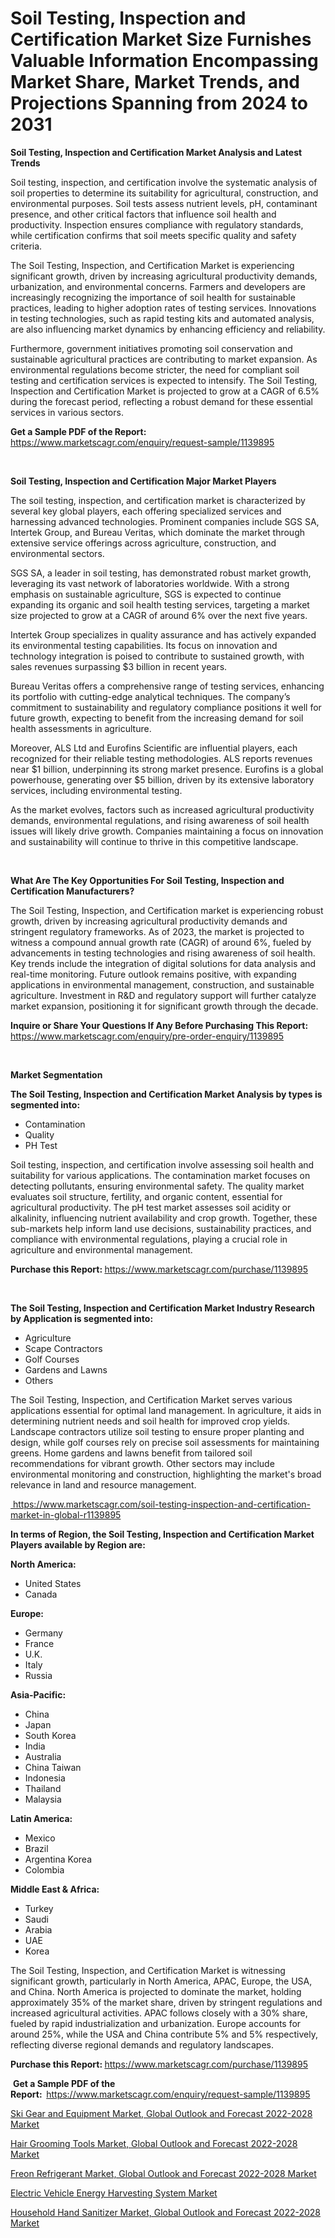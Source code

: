 <p><h1>Soil Testing, Inspection and Certification Market Size Furnishes Valuable Information Encompassing Market Share, Market Trends, and Projections Spanning from 2024 to 2031</h1></p><p><strong>Soil Testing, Inspection and Certification Market Analysis and Latest Trends</strong></p>
<p><p>Soil testing, inspection, and certification involve the systematic analysis of soil properties to determine its suitability for agricultural, construction, and environmental purposes. Soil tests assess nutrient levels, pH, contaminant presence, and other critical factors that influence soil health and productivity. Inspection ensures compliance with regulatory standards, while certification confirms that soil meets specific quality and safety criteria.</p><p>The Soil Testing, Inspection, and Certification Market is experiencing significant growth, driven by increasing agricultural productivity demands, urbanization, and environmental concerns. Farmers and developers are increasingly recognizing the importance of soil health for sustainable practices, leading to higher adoption rates of testing services. Innovations in testing technologies, such as rapid testing kits and automated analysis, are also influencing market dynamics by enhancing efficiency and reliability.</p><p>Furthermore, government initiatives promoting soil conservation and sustainable agricultural practices are contributing to market expansion. As environmental regulations become stricter, the need for compliant soil testing and certification services is expected to intensify. The Soil Testing, Inspection and Certification Market is projected to grow at a CAGR of 6.5% during the forecast period, reflecting a robust demand for these essential services in various sectors.</p></p>
<p><strong>Get a Sample PDF of the Report:&nbsp;</strong> <a href="https://www.marketscagr.com/enquiry/request-sample/1139895?utm_campaign=1265&utm_medium=2&utm_source=Github&utm_content=ia&utm_term=14102024&utm_id=soil-testing-inspection-and-certification">https://www.marketscagr.com/enquiry/request-sample/1139895</a></p>
<p>&nbsp;</p>
<p><strong>Soil Testing, Inspection and Certification Major Market Players</strong></p>
<p><p>The soil testing, inspection, and certification market is characterized by several key global players, each offering specialized services and harnessing advanced technologies. Prominent companies include SGS SA, Intertek Group, and Bureau Veritas, which dominate the market through extensive service offerings across agriculture, construction, and environmental sectors.</p><p>SGS SA, a leader in soil testing, has demonstrated robust market growth, leveraging its vast network of laboratories worldwide. With a strong emphasis on sustainable agriculture, SGS is expected to continue expanding its organic and soil health testing services, targeting a market size projected to grow at a CAGR of around 6% over the next five years.</p><p>Intertek Group specializes in quality assurance and has actively expanded its environmental testing capabilities. Its focus on innovation and technology integration is poised to contribute to sustained growth, with sales revenues surpassing $3 billion in recent years.</p><p>Bureau Veritas offers a comprehensive range of testing services, enhancing its portfolio with cutting-edge analytical techniques. The company’s commitment to sustainability and regulatory compliance positions it well for future growth, expecting to benefit from the increasing demand for soil health assessments in agriculture.</p><p>Moreover, ALS Ltd and Eurofins Scientific are influential players, each recognized for their reliable testing methodologies. ALS reports revenues near $1 billion, underpinning its strong market presence. Eurofins is a global powerhouse, generating over $5 billion, driven by its extensive laboratory services, including environmental testing.</p><p>As the market evolves, factors such as increased agricultural productivity demands, environmental regulations, and rising awareness of soil health issues will likely drive growth. Companies maintaining a focus on innovation and sustainability will continue to thrive in this competitive landscape.</p></p>
<p>&nbsp;</p>
<p><strong>What Are The Key Opportunities For Soil Testing, Inspection and Certification Manufacturers?</strong></p>
<p><p>The Soil Testing, Inspection, and Certification market is experiencing robust growth, driven by increasing agricultural productivity demands and stringent regulatory frameworks. As of 2023, the market is projected to witness a compound annual growth rate (CAGR) of around 6%, fueled by advancements in testing technologies and rising awareness of soil health. Key trends include the integration of digital solutions for data analysis and real-time monitoring. Future outlook remains positive, with expanding applications in environmental management, construction, and sustainable agriculture. Investment in R&D and regulatory support will further catalyze market expansion, positioning it for significant growth through the decade.</p></p>
<p><strong>Inquire or Share Your Questions If Any Before Purchasing This Report:</strong> <a href="https://www.marketscagr.com/enquiry/pre-order-enquiry/1139895?utm_campaign=1265&utm_medium=2&utm_source=Github&utm_content=ia&utm_term=14102024&utm_id=soil-testing-inspection-and-certification">https://www.marketscagr.com/enquiry/pre-order-enquiry/1139895</a></p>
<p>&nbsp;</p>
<p><strong>Market Segmentation</strong></p>
<p><strong>The Soil Testing, Inspection and Certification Market Analysis by types is segmented into:</strong></p>
<p><ul><li>Contamination</li><li>Quality</li><li>PH Test</li></ul></p>
<p><p>Soil testing, inspection, and certification involve assessing soil health and suitability for various applications. The contamination market focuses on detecting pollutants, ensuring environmental safety. The quality market evaluates soil structure, fertility, and organic content, essential for agricultural productivity. The pH test market assesses soil acidity or alkalinity, influencing nutrient availability and crop growth. Together, these sub-markets help inform land use decisions, sustainability practices, and compliance with environmental regulations, playing a crucial role in agriculture and environmental management.</p></p>
<p><strong>Purchase this Report:&nbsp;</strong><a href="https://www.marketscagr.com/purchase/1139895?utm_campaign=1265&utm_medium=2&utm_source=Github&utm_content=ia&utm_term=14102024&utm_id=soil-testing-inspection-and-certification">https://www.marketscagr.com/purchase/1139895</a></p>
<p>&nbsp;</p>
<p><strong>The Soil Testing, Inspection and Certification Market Industry Research by Application is segmented into:</strong></p>
<p><ul><li>Agriculture</li><li>Scape Contractors</li><li>Golf Courses</li><li>Gardens and Lawns</li><li>Others</li></ul></p>
<p><p>The Soil Testing, Inspection, and Certification Market serves various applications essential for optimal land management. In agriculture, it aids in determining nutrient needs and soil health for improved crop yields. Landscape contractors utilize soil testing to ensure proper planting and design, while golf courses rely on precise soil assessments for maintaining greens. Home gardens and lawns benefit from tailored soil recommendations for vibrant growth. Other sectors may include environmental monitoring and construction, highlighting the market's broad relevance in land and resource management.</p></p>
<p><a href="https://www.marketscagr.com/soil-testing-inspection-and-certification-market-in-global-r1139895?utm_campaign=1265&utm_medium=2&utm_source=Github&utm_content=ia&utm_term=14102024&utm_id=soil-testing-inspection-and-certification">&nbsp;https://www.marketscagr.com/soil-testing-inspection-and-certification-market-in-global-r1139895</a></p>
<p><strong>In terms of Region, the Soil Testing, Inspection and Certification Market Players available by Region are:</strong></p>
<p>
    <p> <strong> North America: </strong>
        <ul>
            <li>United States</li>
            <li>Canada</li>
        </ul>
        </p> 
    <p> <strong> Europe: </strong>
        <ul>
            <li>Germany</li>
            <li>France</li>
            <li>U.K.</li>
            <li>Italy</li>
            <li>Russia</li>
        </ul>
        </p> 
    <p> <strong> Asia-Pacific: </strong>
        <ul>
            <li>China</li>
            <li>Japan</li>
            <li>South Korea</li>
            <li>India</li>
            <li>Australia</li>
            <li>China Taiwan</li>
            <li>Indonesia</li>
            <li>Thailand</li>
            <li>Malaysia</li>
        </ul>
        </p> 
    <p> <strong> Latin America: </strong>
        <ul>
            <li>Mexico</li>
            <li>Brazil</li>
            <li>Argentina Korea</li>
            <li>Colombia</li>
        </ul>
        </p> 
    <p> <strong> Middle East & Africa: </strong>
        <ul>
            <li>Turkey</li>
            <li>Saudi</li>
            <li>Arabia</li>
            <li>UAE</li>
            <li>Korea</li>
        </ul>
    </p>
    </p>
<p><p>The Soil Testing, Inspection, and Certification Market is witnessing significant growth, particularly in North America, APAC, Europe, the USA, and China. North America is projected to dominate the market, holding approximately 35% of the market share, driven by stringent regulations and increased agricultural activities. APAC follows closely with a 30% share, fueled by rapid industrialization and urbanization. Europe accounts for around 25%, while the USA and China contribute 5% and 5% respectively, reflecting diverse regional demands and regulatory landscapes.</p></p>
<p><strong>Purchase this Report: </strong><a href="https://www.marketscagr.com/purchase/1139895?utm_campaign=1265&utm_medium=2&utm_source=Github&utm_content=ia&utm_term=14102024&utm_id=soil-testing-inspection-and-certification">https://www.marketscagr.com/purchase/1139895</a></p>
<p>&nbsp;<strong>Get a Sample PDF of the Report:&nbsp;&nbsp;</strong><a href="https://www.marketscagr.com/enquiry/request-sample/1139895?utm_campaign=1265&utm_medium=2&utm_source=Github&utm_content=ia&utm_term=14102024&utm_id=soil-testing-inspection-and-certification">https://www.marketscagr.com/enquiry/request-sample/1139895</a></p>
<p><strong></strong></p>
<p><p><a href="https://www.linkedin.com/pulse/ski-gear-equipment-market-global-outlook-forecast-2022-2028-wafqf?utm_campaign=1265&utm_medium=2&utm_source=Github&utm_content=ia&utm_term=14102024&utm_id=soil-testing-inspection-and-certification">Ski Gear and Equipment Market, Global Outlook and Forecast 2022-2028 Market</a></p><p><a href="https://www.linkedin.com/pulse/hair-grooming-tools-market-global-outlook-forecast-2022-2028-pgtmf?utm_campaign=1265&utm_medium=2&utm_source=Github&utm_content=ia&utm_term=14102024&utm_id=soil-testing-inspection-and-certification">Hair Grooming Tools Market, Global Outlook and Forecast 2022-2028 Market</a></p><p><a href="https://www.linkedin.com/pulse/freon-refrigerant-market-global-outlook-forecast-2022-2028-yc5pf?utm_campaign=1265&utm_medium=2&utm_source=Github&utm_content=ia&utm_term=14102024&utm_id=soil-testing-inspection-and-certification">Freon Refrigerant Market, Global Outlook and Forecast 2022-2028 Market</a></p><p><a href="https://github.com/RoccoManning/Market-Research-Report-List-7/blob/main/electric-vehicle-energy-harvesting-system-market.md?utm_campaign=1265&utm_medium=2&utm_source=Github&utm_content=ia&utm_term=14102024&utm_id=soil-testing-inspection-and-certification">Electric Vehicle Energy Harvesting System Market</a></p><p><a href="https://www.linkedin.com/pulse/deep-dive-household-hand-sanitizer-market-global-outlook-oqulf?utm_campaign=1265&utm_medium=2&utm_source=Github&utm_content=ia&utm_term=14102024&utm_id=soil-testing-inspection-and-certification">Household Hand Sanitizer Market, Global Outlook and Forecast 2022-2028 Market</a></p></p>